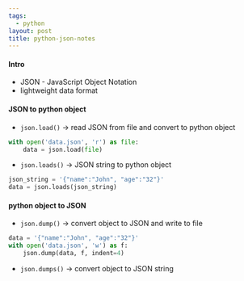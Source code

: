 ```yaml
---
tags:
  - python
layout: post
title: python-json-notes
---
```

#### Intro
- JSON - JavaScript Object Notation
- lightweight data format

#### JSON to python object
- `json.load()` -> read JSON from file and convert to python object
  
```python
with open('data.json', 'r') as file:
	data = json.load(file)
```

- `json.loads()` -> JSON string to python object
  
```python
json_string = '{"name":"John", "age":"32"}'
data = json.loads(json_string)
```

#### python object to JSON
- `json.dump()` -> convert object to JSON and write to file
  
```python
data = '{"name":"John", "age":"32"}'
with open('data.json', 'w') as f:
	json.dump(data, f, indent=4)
```

- `json.dumps()` -> convert object to JSON string
